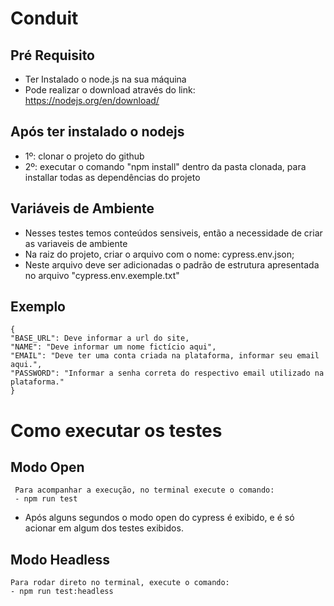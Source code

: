 # Conduit

## Pré Requisito
 - Ter Instalado o node.js na sua máquina
 - Pode realizar o download através do link: https://nodejs.org/en/download/

## Após ter instalado o nodejs

- 1º: clonar o projeto do github
- 2º: executar o comando "npm install" dentro da pasta clonada, para installar todas as dependências do projeto

## Variáveis de Ambiente 
 - Nesses testes temos conteúdos sensiveis, então a necessidade de criar as variaveis de ambiente
 - Na raiz do projeto, criar o arquivo com o nome: cypress.env.json;
 - Neste arquivo deve ser adicionadas o padrão de estrutura apresentada no arquivo "cypress.env.exemple.txt"

## Exemplo
    {
    "BASE_URL": Deve informar a url do site,
    "NAME": "Deve informar um nome fictício aqui",
    "EMAIL": "Deve ter uma conta criada na plataforma, informar seu email aqui.",
    "PASSWORD": "Informar a senha correta do respectivo email utilizado na plataforma."
    }
    
# Como executar os testes

## Modo Open
     Para acompanhar a execução, no terminal execute o comando:
     - npm run test
   
  - Após alguns segundos o modo open do cypress é exibido, e é só acionar em algum dos testes exibidos.  
    
## Modo Headless
    Para rodar direto no terminal, execute o comando:
    - npm run test:headless
